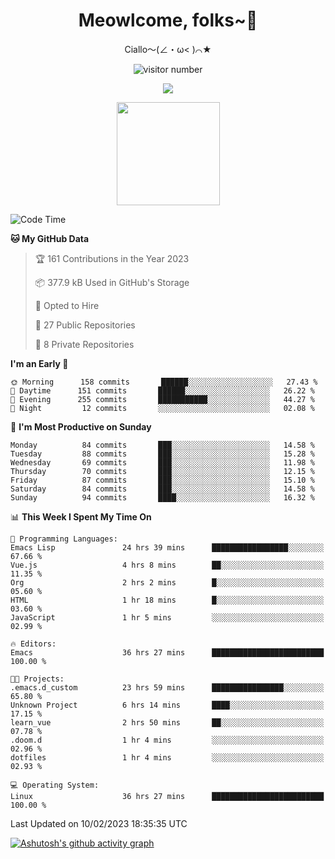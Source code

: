<div align="center">
  <h1>Meowlcome, folks~👋</h1>
  <p>Ciallo～(∠・ω< )⌒★</p>
</div>

<p align="center">
  <img src="https://count.getloli.com/get/@Ziqi-Yang?theme=rule34" alt="visitor number" />
</p>

<p align="center">
  <img src="https://skillicons.dev/icons?i=rust,c,py,flutter,go,java,js,bash,linux,emacs" />
</p>
<p align="center">
  <img height="165" src="https://github-readme-stats.vercel.app/api?username=Ziqi-Yang&show_icons=true&include_all_commits=true&hide_border=true" />
</p>

<!--START_SECTION:waka-->
![Code Time](http://img.shields.io/badge/Code%20Time-518%20hrs%2037%20mins-blue)

**🐱 My GitHub Data** 

> 🏆 161 Contributions in the Year 2023
 > 
> 📦 377.9 kB Used in GitHub's Storage 
 > 
> 💼 Opted to Hire
 > 
> 📜 27 Public Repositories 
 > 
> 🔑 8 Private Repositories  
 > 
**I'm an Early 🐤** 

```text
🌞 Morning      158 commits       ██████░░░░░░░░░░░░░░░░░░░   27.43 % 
🌆 Daytime      151 commits       ██████░░░░░░░░░░░░░░░░░░░   26.22 % 
🌃 Evening      255 commits       ███████████░░░░░░░░░░░░░░   44.27 % 
🌙 Night         12 commits       ░░░░░░░░░░░░░░░░░░░░░░░░░   02.08 % 

```
📅 **I'm Most Productive on Sunday** 

```text
Monday          84 commits       ███░░░░░░░░░░░░░░░░░░░░░░   14.58 % 
Tuesday         88 commits       ███░░░░░░░░░░░░░░░░░░░░░░   15.28 % 
Wednesday       69 commits       ███░░░░░░░░░░░░░░░░░░░░░░   11.98 % 
Thursday        70 commits       ███░░░░░░░░░░░░░░░░░░░░░░   12.15 % 
Friday          87 commits       ███░░░░░░░░░░░░░░░░░░░░░░   15.10 % 
Saturday        84 commits       ███░░░░░░░░░░░░░░░░░░░░░░   14.58 % 
Sunday          94 commits       ████░░░░░░░░░░░░░░░░░░░░░   16.32 % 

```


📊 **This Week I Spent My Time On** 

```text
💬 Programming Languages: 
Emacs Lisp               24 hrs 39 mins      █████████████████░░░░░░░░   67.66 % 
Vue.js                   4 hrs 8 mins        ██░░░░░░░░░░░░░░░░░░░░░░░   11.35 % 
Org                      2 hrs 2 mins        █░░░░░░░░░░░░░░░░░░░░░░░░   05.60 % 
HTML                     1 hr 18 mins        █░░░░░░░░░░░░░░░░░░░░░░░░   03.60 % 
JavaScript               1 hr 5 mins         ░░░░░░░░░░░░░░░░░░░░░░░░░   02.99 % 

🔥 Editors: 
Emacs                    36 hrs 27 mins      █████████████████████████   100.00 % 

🐱‍💻 Projects: 
.emacs.d_custom          23 hrs 59 mins      ████████████████░░░░░░░░░   65.80 % 
Unknown Project          6 hrs 14 mins       ████░░░░░░░░░░░░░░░░░░░░░   17.15 % 
learn_vue                2 hrs 50 mins       ██░░░░░░░░░░░░░░░░░░░░░░░   07.78 % 
.doom.d                  1 hr 4 mins         ░░░░░░░░░░░░░░░░░░░░░░░░░   02.96 % 
dotfiles                 1 hr 4 mins         ░░░░░░░░░░░░░░░░░░░░░░░░░   02.93 % 

💻 Operating System: 
Linux                    36 hrs 27 mins      █████████████████████████   100.00 % 

```


 Last Updated on 10/02/2023 18:35:35 UTC
<!--END_SECTION:waka-->


[![Ashutosh's github activity graph](https://github-readme-activity-graph.cyclic.app/graph?username=Ziqi-Yang&theme=github)](https://github.com/ashutosh00710/github-readme-activity-graph)
